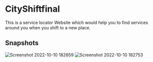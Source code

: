 # CityShiftfinal

This is a service locator Website which would help you to find services around you when you shift to a new place.

## Snapshots
![Screenshot 2022-10-10 182659](https://user-images.githubusercontent.com/94923689/194872627-fa80994a-b72d-4420-a42e-d87ca6dbe3e7.png)
![Screenshot 2022-10-10 182753](https://user-images.githubusercontent.com/94923689/194872666-c0d9354f-7a45-4f52-b390-a5fcf2b52a4b.png)

